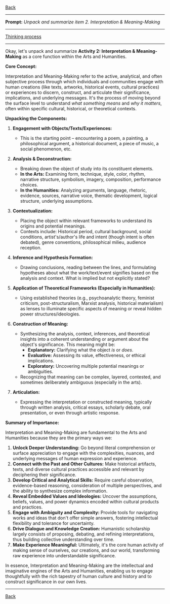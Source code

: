[Back](../README.md)

---

**Prompt:** *Unpack and summarize item 2. Interpretation & Meaning-Making*

---

[Thinking process](thoughts.md)

---

Okay, let's unpack and summarize **Activity 2: Interpretation & Meaning-Making** as a core function within the Arts and Humanities.

**Core Concept:**

Interpretation and Meaning-Making refer to the active, analytical, and often subjective process through which individuals and communities engage with human creations (like texts, artworks, historical events, cultural practices) or experiences to discern, construct, and articulate their significance, implications, and underlying messages. It's the process of moving beyond the surface level to understand *what something means* and *why it matters*, often within specific cultural, historical, or theoretical contexts.

**Unpacking the Components:**

1.  **Engagement with Objects/Texts/Experiences:**
    *   This is the starting point – encountering a poem, a painting, a philosophical argument, a historical document, a piece of music, a social phenomenon, etc.

2.  **Analysis & Deconstruction:**
    *   Breaking down the object of study into its constituent elements.
    *   **In the Arts:** Examining form, technique, style, color, rhythm, narrative structure, symbolism, imagery, composition, performance choices.
    *   **In the Humanities:** Analyzing arguments, language, rhetoric, evidence, sources, narrative voice, thematic development, logical structure, underlying assumptions.

3.  **Contextualization:**
    *   Placing the object within relevant frameworks to understand its origins and potential meanings.
    *   Contexts include: Historical period, cultural background, social conditions, artist's/author's life and intent (though intent is often debated), genre conventions, philosophical milieu, audience reception.

4.  **Inference and Hypothesis Formation:**
    *   Drawing conclusions, reading between the lines, and formulating hypotheses about what the work/text/event signifies based on the analysis and context. What is implied but not explicitly stated?

5.  **Application of Theoretical Frameworks (Especially in Humanities):**
    *   Using established theories (e.g., psychoanalytic theory, feminist criticism, post-structuralism, Marxist analysis, historical materialism) as lenses to illuminate specific aspects of meaning or reveal hidden power structures/ideologies.

6.  **Construction of Meaning:**
    *   Synthesizing the analysis, context, inferences, and theoretical insights into a coherent understanding or argument about the object's significance. This meaning might be:
        *   **Explanatory:** Clarifying what the object *is* or *does*.
        *   **Evaluative:** Assessing its value, effectiveness, or ethical implications.
        *   **Exploratory:** Uncovering multiple potential meanings or ambiguities.
    *   Recognizing that meaning can be complex, layered, contested, and sometimes deliberately ambiguous (especially in the arts).

7.  **Articulation:**
    *   Expressing the interpretation or constructed meaning, typically through written analysis, critical essays, scholarly debate, oral presentation, or even through artistic response.

**Summary of Importance:**

Interpretation and Meaning-Making are fundamental to the Arts and Humanities because they are the primary ways we:

1.  **Unlock Deeper Understanding:** Go beyond literal comprehension or surface appreciation to engage with the complexities, nuances, and underlying messages of human expression and experience.
2.  **Connect with the Past and Other Cultures:** Make historical artifacts, texts, and diverse cultural practices accessible and relevant by deciphering their significance.
3.  **Develop Critical and Analytical Skills:** Require careful observation, evidence-based reasoning, consideration of multiple perspectives, and the ability to synthesize complex information.
4.  **Reveal Embedded Values and Ideologies:** Uncover the assumptions, beliefs, values, and power dynamics encoded within cultural products and practices.
5.  **Engage with Ambiguity and Complexity:** Provide tools for navigating works and ideas that don't offer simple answers, fostering intellectual flexibility and tolerance for uncertainty.
6.  **Drive Dialogue and Knowledge Creation:** Humanistic scholarship largely consists of proposing, debating, and refining interpretations, thus building collective understanding over time.
7.  **Make Experience Meaningful:** Ultimately, it's the core human activity of making sense of ourselves, our creations, and our world, transforming raw experience into understandable significance.

In essence, Interpretation and Meaning-Making are the intellectual and imaginative engines of the Arts and Humanities, enabling us to engage thoughtfully with the rich tapestry of human culture and history and to construct significance in our own lives.

---

[Back](../README.md)
